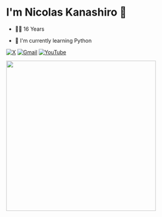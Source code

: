<h1> I'm Nicolas Kanashiro 👋 </h1>
<ul> <li>👨‍🎓 16 Years</li></ul>
<ul> <li>🌱 I'm currently learning Python </li> </ul>

[![X](https://img.shields.io/badge/-X-1DA1F2?style=flat&logo=twitter&logoColor=white)](https://x.com/nicolashora7)
[![Gmail](https://img.shields.io/badge/-Gmail-D14836?style=flat&logo=gmail&logoColor=white)](mailto:nicolasdahora0708@gmail.com)
[![YouTube](https://img.shields.io/badge/-YouTube-FF0000?style=flat&logo=youtube&logoColor=white)](https://www.youtube.com/@nkhora7)


<img width="400px" align="left" src="https://github-readme-stats.vercel.app/api/top-langs/?username=nkhora7&hide=html&layout=compact&theme=buefy" />  

